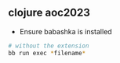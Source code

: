 ## clojure aoc2023


- Ensure babashka is installed


```sh
# without the extension
bb run exec *filename* 
```
